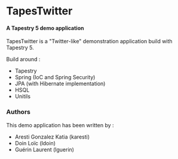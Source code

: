 TapesTwitter
============

#### A Tapestry 5 demo application ####


TapesTwitter is a "Twitter-like" demonstration application build with Tapestry 
5.

Build around :

* Tapestry
* Spring (IoC and Spring Security)
* JPA (with Hibernate implementation)
* HSQL
* Unitils
 
### Authors ###

This demo application has been written by :

* Aresti Gonzalez Katia (karesti)
* Doin Loïc (ldoin)
* Guérin Laurent (lguerin)
